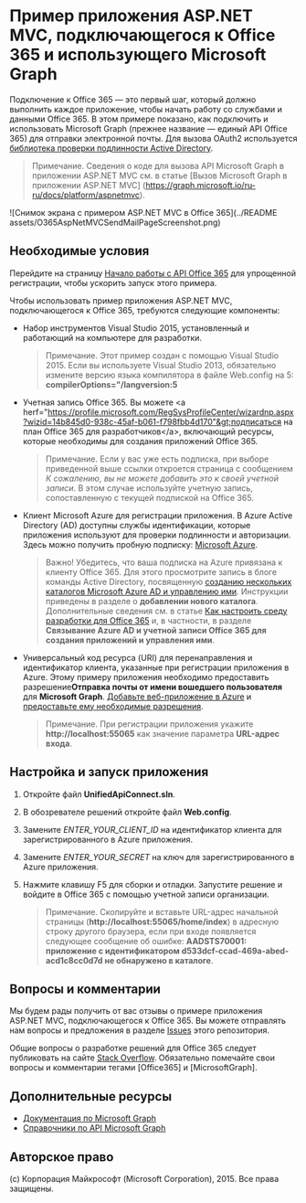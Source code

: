 # Пример приложения ASP.NET MVC, подключающегося к Office 365 и использующего Microsoft Graph

Подключение к Office 365 — это первый шаг, который должно выполнить каждое приложение, чтобы начать работу со службами и данными Office 365. В этом примере показано, как подключить и использовать Microsoft Graph (прежнее название — единый API Office 365) для отправки электронной почты. Для вызова OAuth2 используется [библиотека проверки подлинности Active Directory](https://msdn.microsoft.com/ru-ru/library/azure/jj573266.aspx).

> Примечание. Сведения о коде для вызова API Microsoft Graph в приложении ASP.NET MVC см. в статье [Вызов Microsoft Graph в приложении ASP.NET MVC] (https://graph.microsoft.io/ru-ru/docs/platform/aspnetmvc).

![Снимок экрана с примером ASP.NET MVC в Office 365](../README assets/O365AspNetMVCSendMailPageScreenshot.png)

## Необходимые условия

Перейдите на страницу [Начало работы с API Office 365](http://dev.office.com/getting-started/office365apis?platform=option-dotnet#setup) для упрощенной регистрации, чтобы ускорить запуск этого примера.

Чтобы использовать пример приложения ASP.NET MVC, подключающегося к Office 365, требуются следующие компоненты:
* Набор инструментов Visual Studio 2015, установленный и работающий на компьютере для разработки. 

     > Примечание. Этот пример создан с помощью Visual Studio 2015. Если вы используете Visual Studio 2013, обязательно измените версию языка компилятора в файле Web.config на 5: **compilerOptions="/langversion:5**
* Учетная запись Office 365. Вы можете &lt;a herf="https://profile.microsoft.com/RegSysProfileCenter/wizardnp.aspx?wizid=14b845d0-938c-45af-b061-f798fbb4d170"&gt;подписаться на план Office 365 для разработчиков&lt;/a&gt;, включающий ресурсы, которые необходимы для создания приложений Office 365.

     > Примечание. Если у вас уже есть подписка, при выборе приведенной выше ссылки откроется страница с сообщением *К сожалению, вы не можете добавить это к своей учетной записи*. В этом случае используйте учетную запись, сопоставленную с текущей подпиской на Office 365.
* Клиент Microsoft Azure для регистрации приложения. В Azure Active Directory (AD) доступны службы идентификации, которые приложения используют для проверки подлинности и авторизации. Здесь можно получить пробную подписку: [Microsoft Azure](https://account.windowsazure.com/SignUp).

     > Важно! Убедитесь, что ваша подписка на Azure привязана к клиенту Office 365. Для этого просмотрите запись в блоге команды Active Directory, посвященную [созданию нескольких каталогов Microsoft Azure AD и управлению ими](http://blogs.technet.com/b/ad/archive/2013/11/08/creating-and-managing-multiple-windows-azure-active-directories.aspx). Инструкции приведены в разделе о **добавлении нового каталога**. Дополнительные сведения см. в статье [Как настроить среду разработки для Office 365](https://msdn.microsoft.com/office/office365/howto/setup-development-environment#bk_CreateAzureSubscription) и, в частности, в разделе **Связывание Azure AD и учетной записи Office 365 для создания приложений и управления ими**.
* Универсальный код ресурса (URI) для перенаправления и идентификатор клиента, указанные при регистрации приложения в Azure. Этому примеру приложения необходимо предоставить разрешение**Отправка почты от имени вошедшего пользователя** для **Microsoft Graph**. [Добавьте веб-приложение в Azure](https://msdn.microsoft.com/office/office365/HowTo/add-common-consent-manually#bk_RegisterWebApp) и [предоставьте ему необходимые разрешения](https://github.com/OfficeDev/O365-AspNetMVC-Microsoft-Graph-Connect/wiki/Grant-permissions-to-the-Connect-application-in-Azure).

     > Примечание. При регистрации приложения укажите **http://localhost:55065** как значение параметра **URL-адрес входа**.  

## Настройка и запуск приложения
1. Откройте файл **UnifiedApiConnect.sln**. 
2. В обозревателе решений откройте файл **Web.config**. 
3. Замените *ENTER_YOUR_CLIENT_ID* на идентификатор клиента для зарегистрированного в Azure приложения.
4. Замените *ENTER_YOUR_SECRET* на ключ для зарегистрированного в Azure приложения.
3. Нажмите клавишу F5 для сборки и отладки. Запустите решение и войдите в Office 365 с помощью учетной записи организации.

     > Примечание. Скопируйте и вставьте URL-адрес начальной страницы (**http://localhost:55065/home/index**) в адресную строку другого браузера, если при входе появляется следующее сообщение об ошибке: **AADSTS70001: приложение с идентификатором d533dcf-ccad-469a-abed-acd1c8cc0d7d не обнаружено в каталоге**.

## Вопросы и комментарии

Мы будем рады получить от вас отзывы о примере приложения ASP.NET MVC, подключающегося к Office 365. Вы можете отправлять нам вопросы и предложения в разделе [Issues](https://github.com/OfficeDev/O365-AspNetMVC-Microsoft-Graph-Connect/issues) этого репозитория.

Общие вопросы о разработке решений для Office 365 следует публиковать на сайте [Stack Overflow](http://stackoverflow.com/questions/tagged/Office365+API). Обязательно помечайте свои вопросы и комментарии тегами [Office365] и [MicrosoftGraph].
  
## Дополнительные ресурсы

* [Документация по Microsoft Graph](http://graph.microsoft.io)
* [Справочники по API Microsoft Graph](http://graph.microsoft.io/docs/api-reference/v1.0)


## Авторское право
(c) Корпорация Майкрософт (Microsoft Corporation), 2015. Все права защищены.


